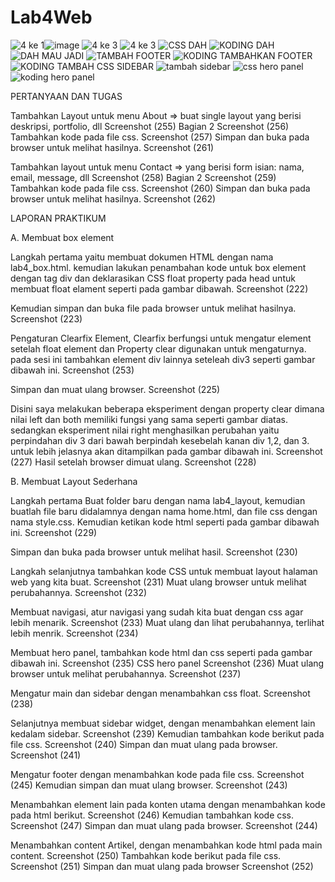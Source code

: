 # Lab4Web
![4 ke 1](https://user-images.githubusercontent.com/101880835/162362278-fce0affe-e0e0-4a8c-84b2-a9e9894fc61b.png)![image](https://user-images.githubusercontent.com/101880835/162361576-29200283-6c28-44d7-9cec-bacc638c403a.png)
![4 ke 3](https://user-images.githubusercontent.com/101880835/162362250-99110120-9550-4314-b672-7af830a023c9.png)
![4 ke 3](https://user-images.githubusercontent.com/101880835/162362223-4a6977ea-97f2-4ed1-aa94-e1e6aebcdbfc.png)
![CSS DAH](https://user-images.githubusercontent.com/101880835/162361641-fc69e7f3-17fb-4727-aeaa-25697c2833f8.png)
![KODING DAH](https://user-images.githubusercontent.com/101880835/162361679-f46d0146-f960-4ec2-bd05-2d02b3e6cbf4.png)
![DAH MAU JADI](https://user-images.githubusercontent.com/101880835/162361709-3e61c940-6b2b-4b68-8346-7ccc010f8dd2.png)
![TAMBAH FOOTER](https://user-images.githubusercontent.com/101880835/162361754-45dfb98f-c083-4f70-8050-7bb5f874f7e4.png)
![KODING TAMBAHKAN FOOTER](https://user-images.githubusercontent.com/101880835/162361796-e543d8dc-1df4-496f-b4ff-f50a702a6fbb.png)
![KODING TAMBAH CSS SIDEBAR](https://user-images.githubusercontent.com/101880835/162361831-64d50600-1879-41d4-80bd-cde8fd520e34.png)
![tambah sidebar](https://user-images.githubusercontent.com/101880835/162361889-e89b69c3-ec85-46fa-a9ce-d160a371cded.png)
![css hero panel](https://user-images.githubusercontent.com/101880835/162361914-5bfac6aa-f4bb-46ef-8dcd-f1d7a05f5804.png)
![koding hero panel](https://user-images.githubusercontent.com/101880835/162361950-5e1db7a3-b939-457b-a4a3-2197d4a0c799.png)


PERTANYAAN DAN TUGAS

Tambahkan Layout untuk menu About => buat single layout yang berisi deskripsi, portfolio, dll Screenshot (255) Bagian 2 Screenshot (256) Tambahkan kode pada file css. Screenshot (257) Simpan dan buka pada browser untuk melihat hasilnya. Screenshot (261)

Tambahkan layout untuk menu Contact => yang berisi form isian: nama, email, message, dll Screenshot (258) Bagian 2 Screenshot (259) Tambahkan kode pada file css. Screenshot (260) Simpan dan buka pada browser untuk melihat hasilnya. Screenshot (262)

LAPORAN PRAKTIKUM

A. Membuat box element

Langkah pertama yaitu membuat dokumen HTML dengan nama lab4_box.html. kemudian lakukan penambahan kode untuk box element dengan tag div dan deklarasikan CSS float property pada head untuk membuat float elament seperti pada gambar dibawah. Screenshot (222)

Kemudian simpan dan buka file pada browser untuk melihat hasilnya. Screenshot (223)

Pengaturan Clearfix Element, Clearfix berfungsi untuk mengatur element setelah float element dan Property clear digunakan untuk mengaturnya. pada sesi ini tambahkan element div lainnya seteleah div3 seperti gambar dibawah ini. Screenshot (253)

Simpan dan muat ulang browser. Screenshot (225)

Disini saya melakukan beberapa eksperiment dengan property clear dimana nilai left dan both memiliki fungsi yang sama seperti gambar diatas. sedangkan eksperiment nilai right menghasilkan perubahan yaitu perpindahan div 3 dari bawah berpindah kesebelah kanan div 1,2, dan 3. untuk lebih jelasnya akan ditampilkan pada gambar dibawah ini. Screenshot (227) Hasil setelah browser dimuat ulang. Screenshot (228)

B. Membuat Layout Sederhana

Langkah pertama Buat folder baru dengan nama lab4_layout, kemudian buatlah file baru didalamnya dengan nama home.html, dan file css dengan nama style.css. Kemudian ketikan kode html seperti pada gambar dibawah ini. Screenshot (229)

Simpan dan buka pada browser untuk melihat hasil. Screenshot (230)

Langkah selanjutnya tambahkan kode CSS untuk membuat layout halaman web yang kita buat. Screenshot (231) Muat ulang browser untuk melihat perubahannya. Screenshot (232)

Membuat navigasi, atur navigasi yang sudah kita buat dengan css agar lebih menarik. Screenshot (233) Muat ulang dan lihat perubahannya, terlihat lebih menrik. Screenshot (234)

Membuat hero panel, tambahkan kode html dan css seperti pada gambar dibawah ini. Screenshot (235) CSS hero panel Screenshot (236) Muat ulang browser untuk melihat perubahannya. Screenshot (237)

Mengatur main dan sidebar dengan menambahkan css float. Screenshot (238)

Selanjutnya membuat sidebar widget, dengan menambahkan element lain kedalam sidebar. Screenshot (239) Kemudian tambahkan kode berikut pada file css. Screenshot (240) Simpan dan muat ulang pada browser. Screenshot (241)

Mengatur footer dengan menambahkan kode pada file css. Screenshot (245) Kemudian simpan dan muat ulang browser. Screenshot (243)

Menambahkan element lain pada konten utama dengan menambahkan kode pada html berikut. Screenshot (246) Kemudian tambahkan kode css. Screenshot (247) Simpan dan muat ulang pada browser. Screenshot (244)

Menambahkan content Artikel, dengan menambahkan kode html pada main content. Screenshot (250) Tambahkan kode berikut pada file css. Screenshot (251) Simpan dan muat ulang pada browser Screenshot (252)
